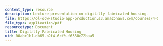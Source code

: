 ```yaml
---
content_type: resource
description: Lecture presentation on digitally fabricated housing.
file: https://ol-ocw-studio-app-production.s3.amazonaws.com/courses/4-510-digital-design-fabrication-fall-2008/00abc1b1db65b9f46cf9f6330e72baa5_lec8.pdf
file_type: application/pdf
resourcetype: Document
title: Digitally Fabricated Housing
uid: 00abc1b1-db65-b9f4-6cf9-f6330e72baa5
---
```

